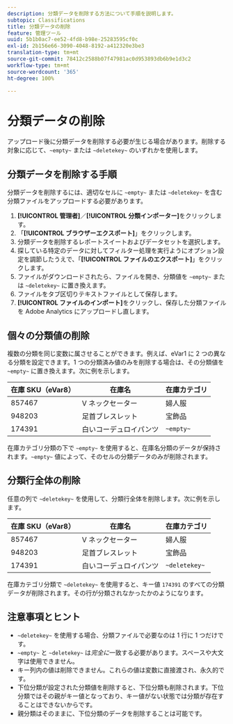```yaml
---
description: 分類データを削除する方法について手順を説明します。
subtopic: Classifications
title: 分類データの削除
feature: 管理ツール
uuid: 5b1b0ac7-ee52-4fd8-b98e-25283595cf0c
exl-id: 2b156e66-3090-4048-8192-a412320e3be3
translation-type: tm+mt
source-git-commit: 78412c2588b07f47981ac0d953893db6b9e1d3c2
workflow-type: tm+mt
source-wordcount: '365'
ht-degree: 100%

---
```


# 分類データの削除

アップロード後に分類データを削除する必要が生じる場合があります。削除する対象に応じて、`~empty~` または `~deletekey~` のいずれかを使用します。

## 分類データを削除する手順

分類データを削除するには、適切なセルに `~empty~` または `~deletekey~` を含む分類ファイルをアップロードする必要があります。

1. **[!UICONTROL 管理者]**／**[!UICONTROL 分類インポーター]**&#x200B;をクリックします。
1. 「**[!UICONTROL ブラウザーエクスポート]**」をクリックします。
1. 分類データを削除するレポートスイートおよびデータセットを選択します。
1. 探している特定のデータに対してフィルター処理を実行ようにオプション設定を調節したうえで、「**[!UICONTROL ファイルのエクスポート]**」をクリックします。
1. ファイルがダウンロードされたら、ファイルを開き、分類値を `~empty~` または `~deletekey~` に置き換えます。
1. ファイルをタブ区切りテキストファイルとして保存します。
1. **[!UICONTROL ファイルのインポート]**&#x200B;をクリックし、保存した分類ファイルを Adobe Analytics にアップロードし直します。

## 個々の分類値の削除

複数の分類を同じ変数に属させることができます。例えば、eVar1 に 2 つの異なる分類を設定できます。1 つの分類済み値のみを削除する場合は、その分類値を `~empty~` に置き換えます。次に例を示します。

| 在庫 SKU（eVar8） | 在庫名 | 在庫カテゴリ |
| --- | --- | --- |
| 857467 | V ネックセーター | 婦人服 |
| 948203 | 足首ブレスレット | 宝飾品 |
| 174391 | 白いコーデュロイパンツ | `~empty~` |

在庫カテゴリ分類の下で `~empty~` を使用すると、在庫名分類のデータが保持されます。`~empty~` 値によって、そのセルの分類データのみが削除されます。

## 分類行全体の削除

任意の列で `~deletekey~` を使用して、分類行全体を削除します。次に例を示します。

| 在庫 SKU（eVar8） | 在庫名 | 在庫カテゴリ |
| --- | --- | --- |
| 857467 | V ネックセーター | 婦人服 |
| 948203 | 足首ブレスレット | 宝飾品 |
| 174391 | 白いコーデュロイパンツ | `~deletekey~` |

在庫カテゴリ分類で `~deletekey~` を使用すると、キー値 `174391` のすべての分類データが削除されます。その行が分類されなかったかのようになります。

## 注意事項とヒント

* `~deletekey~` を使用する場合、分類ファイルで必要なのは 1 行に 1 つだけです。
* `~empty~` と `~deletekey~` は&#x200B;*完全に*&#x200B;一致する必要があります。スペースや大文字は使用できません。
* キー列内の値は削除できません。これらの値は変数に直接渡され、永久的です。
* 下位分類が設定された分類値を削除すると、下位分類も削除されます。下位分類ではその親がキー値となっており、キー値がない状態では分類が存在することはできないからです。
* 親分類はそのままに、下位分類のデータを削除することは可能です。
